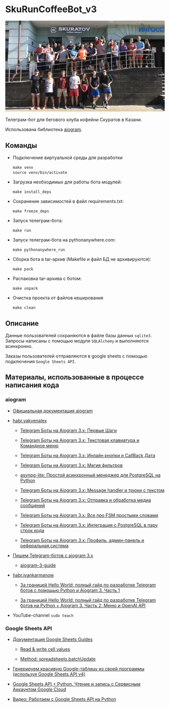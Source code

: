 # SkuRunCoffeeBot_v3

![photo](./img/IMG_7981.JPG)

Телеграм-бот для бегового клуба кофейни Скуратов в Казани.

Использована библиотека [aiogram](https://docs.aiogram.dev/en/dev-3.x/index.html).


## Команды

+ Подключение виртуальной среды для разработки

      make venv
      source venv/bin/activate

+ Загрузка необходимых для работы бота модулей:

      make install_deps

+ Сохранение зависимостей в файл requirements.txt:

      make freeze_deps

+ Запуск телеграм-бота:

      make run

+ Запуск телеграм-бота на pythonanywhere.com:

      make pythonanywhere_run

+ Сборка бота в tar-архив (Makefile и файл БД не архивируются):

      make pack

+ Распаковка tar-архива с ботом:

      make unpack

+ Очистка проекта от файлов кеширования

      make clean


## Описание

Данные пользователей сохраняются в файле базы данных `sqlite3`. Запросы написаны с помощью модуля `SQLAlchemy` и выполняются асинхронно.

Заказы пользователей отправляются в google sheets с помощью подключения `Google Sheets API`.


## Материалы, использованные в процессе написания кода

### aiogram

+ [Официальная документация aiogram](https://docs.aiogram.dev/en/latest/)

+ [habr.yakvenalex](https://habr.com/ru/users/yakvenalex/)

    + [Telegram Боты на Aiogram 3.x: Первые Шаги](https://habr.com/ru/companies/amvera/articles/820527/)

    + [Telegram Боты на Aiogram 3.x: Текстовая клавиатура и Командное меню](https://habr.com/ru/articles/820733/)

    + [Telegram Боты на Aiogram 3.x: Инлайн кнопки и CallBack Дата](https://habr.com/ru/articles/820877/)

    + [Telegram Боты на Aiogram 3.x: Магия фильтров](https://habr.com/ru/articles/821085/)

    + [asynpg-lite: Простой асинхронный менеджер для PostgreSQL на Python](https://habr.com/ru/articles/821323/)

    + [Telegram Боты на Aiogram 3.x: Message handler и трюки с текстом](https://habr.com/ru/articles/821661/)

    + [Telegram Боты на Aiogram 3.x: Отправка и обработка медиа сообщений](https://habr.com/ru/articles/821961/)

    + [Telegram Боты на Aiogram 3.x: Все про FSM простыми словами](https://habr.com/ru/articles/822061/)

    + [Telegram Боты на Aiogram 3.x:  Интеграция с PostgreSQL в пару строк кода](https://habr.com/ru/articles/822083/)

    + [Telegram Боты на Aiogram 3.x: Профиль, админ-панель и реферальная система](https://habr.com/ru/articles/822809/)

+ [Пишем Telegram-ботов с aiogram 3.x](https://mastergroosha.github.io/aiogram-3-guide/)

    + [aiogram-3-guide](https://github.com/MasterGroosha/aiogram-3-guide)

+ [habr.ivankarmanow](https://habr.com/ru/users/ivankarmanow/)
  
    + [За границей Hello World: полный гайд по разработке Telegram ботов с помощью Python и Aiogram 3. Часть 1](https://habr.com/ru/articles/732136/)

    + [За границей Hello World: полный гайд по разработке Telegram ботов на Python + Aiogram 3. Часть 2: Меню и OpenAI API](https://habr.com/ru/articles/733732/)

+ YouTube-channel `sudo teach`


### Google Sheets API

+ [Документация Google Sheets Guides](https://developers.google.com/sheets/api/guides/concepts)

    + [Read & write cell values](https://developers.google.com/sheets/api/guides/values)

    + [Method: spreadsheets.batchUpdate](https://developers.google.com/sheets/api/reference/rest/v4/spreadsheets/batchUpdate)

+ [Генерируем красивую Google-таблицу из своей программы (используя Google Sheets API v4)](https://habr.com/ru/articles/305378/)

+ [Google Sheets API + Python. Чтение и запись с Сервисным Аккаунтом Google Cloud](https://habr.com/ru/articles/575160/)

+ [Видео: Работаем с Google Sheets API на Python](https://www.youtube.com/watch?v=Bf8KHZtcxnA)
